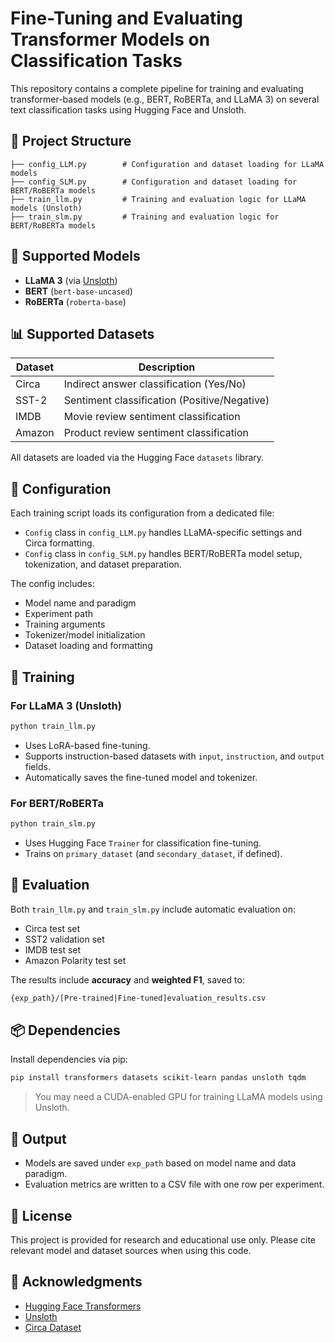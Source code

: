 # Fine-Tuning and Evaluating Transformer Models on Classification Tasks

This repository contains a complete pipeline for training and evaluating transformer-based models (e.g., BERT, RoBERTa, and LLaMA 3) on several text classification tasks using Hugging Face and Unsloth.

## 📁 Project Structure

```
├── config_LLM.py        # Configuration and dataset loading for LLaMA models
├── config_SLM.py        # Configuration and dataset loading for BERT/RoBERTa models
├── train_llm.py         # Training and evaluation logic for LLaMA models (Unsloth)
├── train_slm.py         # Training and evaluation logic for BERT/RoBERTa models
```

## 🧠 Supported Models

- **LLaMA 3** (via [Unsloth](https://github.com/unslothai/unsloth))
- **BERT** (`bert-base-uncased`)
- **RoBERTa** (`roberta-base`)

## 📊 Supported Datasets

| Dataset  | Description                                       |
|----------|---------------------------------------------------|
| Circa    | Indirect answer classification (Yes/No)           |
| SST-2    | Sentiment classification (Positive/Negative)      |
| IMDB     | Movie review sentiment classification             |
| Amazon   | Product review sentiment classification           |

All datasets are loaded via the Hugging Face `datasets` library.

## 🔧 Configuration

Each training script loads its configuration from a dedicated file:

- `Config` class in `config_LLM.py` handles LLaMA-specific settings and Circa formatting.
- `Config` class in `config_SLM.py` handles BERT/RoBERTa model setup, tokenization, and dataset preparation.

The config includes:

- Model name and paradigm
- Experiment path
- Training arguments
- Tokenizer/model initialization
- Dataset loading and formatting

## 🚀 Training

### For LLaMA 3 (Unsloth)

```bash
python train_llm.py
```

- Uses LoRA-based fine-tuning.
- Supports instruction-based datasets with `input`, `instruction`, and `output` fields.
- Automatically saves the fine-tuned model and tokenizer.

### For BERT/RoBERTa

```bash
python train_slm.py
```

- Uses Hugging Face `Trainer` for classification fine-tuning.
- Trains on `primary_dataset` (and `secondary_dataset`, if defined).

## 🧪 Evaluation

Both `train_llm.py` and `train_slm.py` include automatic evaluation on:

- Circa test set
- SST2 validation set
- IMDB test set
- Amazon Polarity test set

The results include **accuracy** and **weighted F1**, saved to:

```bash
{exp_path}/[Pre-trained|Fine-tuned]evaluation_results.csv
```

## 📦 Dependencies

Install dependencies via pip:

```bash
pip install transformers datasets scikit-learn pandas unsloth tqdm
```

> You may need a CUDA-enabled GPU for training LLaMA models using Unsloth.

## 📁 Output

- Models are saved under `exp_path` based on model name and data paradigm.
- Evaluation metrics are written to a CSV file with one row per experiment.

## 📜 License

This project is provided for research and educational use only. Please cite relevant model and dataset sources when using this code.

## 🤝 Acknowledgments

- [Hugging Face Transformers](https://github.com/huggingface/transformers)
- [Unsloth](https://github.com/unslothai/unsloth)
- [Circa Dataset](https://github.com/circa)